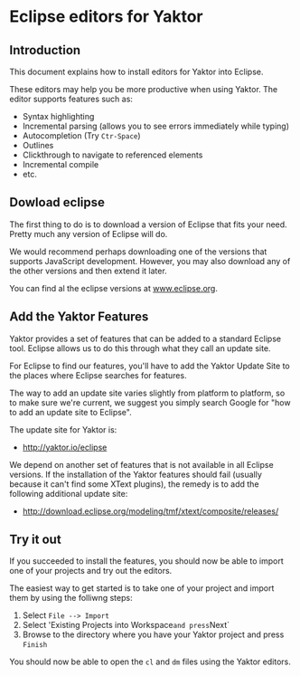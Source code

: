 # Eclipse editors for Yaktor

## Introduction

This document explains how to install editors for Yaktor into Eclipse.

These editors may help you be more productive when using Yaktor. 
The editor supports features such as:

- Syntax highlighting
- Incremental parsing (allows you to see errors immediately while typing)
- Autocompletion (Try `Ctr-Space`)
- Outlines
- Clickthrough to navigate to referenced elements
- Incremental compile
- etc.

## Dowload eclipse

The first thing to do is to download a version of Eclipse that fits your need. 
Pretty much any version of Eclipse will do. 

We would recommend perhaps downloading one of the versions that supports JavaScript development.
However, you may also download any of the other versions and then extend it later.

You can find al the eclipse versions at www.eclipse.org.

## Add the Yaktor Features

Yaktor provides a set of features that can be added to a standard Eclipse tool. 
Eclipse allows us to do this through what they call an update site.

For Eclipse to find our features, you'll have to add the Yaktor Update Site to the places where Eclipse searches for features.

The way to add an update site varies slightly from platform to platform, so to make sure we're current, we suggest you simply search Google for "how to add an update site to Eclipse".

The update site for Yaktor is:

- http://yaktor.io/eclipse

We depend on another set of features that is not available in all Eclipse versions. 
If the installation of the Yaktor features should fail (usually because it can't find some XText plugins), the remedy is to add the following additional update site:

- http://download.eclipse.org/modeling/tmf/xtext/composite/releases/

## Try it out

If you succeeded to install the features, you should now be able to import one of your projects and try out the editors.

The easiest way to get started is to take one of your project and import them by using the folliwng steps:

1. Select `File --> Import`
2. Select 'Existing Projects into Workspace` and press `Next`
3. Browse to the directory where you have your Yaktor project and press `Finish`

You should now be able to open the `cl` and `dm` files using the Yaktor editors.


